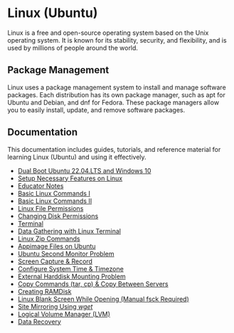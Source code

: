 # Linux (Ubuntu)

Linux is a free and open-source operating system based on the Unix operating system. It is known for its stability, security, and flexibility, and is used by millions of people around the world.

## Package Management

Linux uses a package management system to install and manage software packages. Each distribution has its own package manager, such as apt for Ubuntu and Debian, and dnf for Fedora. These package managers allow you to easily install, update, and remove software packages.

## Documentation

This documentation includes guides, tutorials, and reference material for learning Linux (Ubuntu) and using it effectively.

- [Dual Boot Ubuntu 22.04.LTS and Windows 10](./00.dual.boot.ubuntu.22.04.1.lts.and.windows10.md)
- [Setup Necessary Features on Linux](./01.setup.necessary.features.on.linux.md)
- [Educator Notes](./02.egitmen.notlari.md)
- [Basic Linux Commands I](./03.temel.linux.komutlari1.md)
- [Basic Linux Commands II](./04.temel.linux.komutlari2.md)
- [Linux File Permissions](./05.linux.dosya.izinleri.md)
- [Changing Disk Permissions](./06.changing.disk.permissions.md)
- [Terminal](./07.terminal.md)
- [Data Gathering with Linux Terminal](./08.linux.terminal.ile.veri.toplama.md)
- [Linux Zip Commands](./09.linux.zip.komutlari.md)
- [Appimage Files on Ubuntu](./10.how.to.use.appimage.files.md)
- [Ubuntu Second Monitor Problem](./11.second.monitor.problem.md)
- [Screen Capture & Record](./12.screen.capture.md)
- [Configure System Time & Timezone](./13.set.system.time.md)
- [External Harddisk Mounting Problem](./14.mounting.external.harddisk.md)
- [Copy Commands (tar, cp) & Copy Between Servers](./15.copy.with.tar.cp.md)
- [Creating RAMDisk](./16.creating.ramdisk.md)
- [Linux Blank Screen While Opening (Manual fsck Required)](./17.duplicate.or.bad.block.fsck.md)
- [Site Mirroring Using _wget_](./18.site.mirroring.md)
- [Logical Volume Manager (LVM)](./19.lvm.md)
- [Data Recovery](./20.data.recovery.md)
